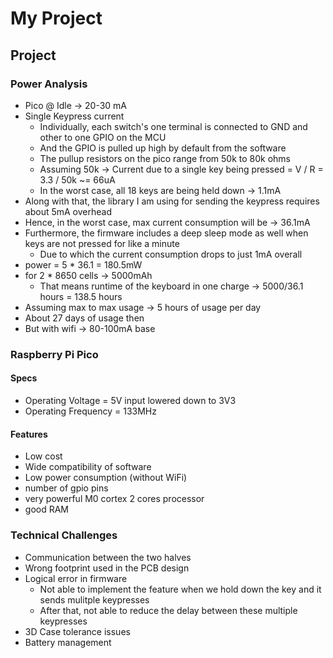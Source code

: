 # My Project


## Project

### Power Analysis

- Pico @ Idle -> 20-30 mA
- Single Keypress current
  - Individually, each switch's one terminal is connected to GND and other to one GPIO on the MCU
  - And the GPIO is pulled up high by default from the software
  - The pullup resistors on the pico range from 50k to 80k ohms
  - Assuming 50k -> Current due to a single key being pressed = V / R = 3.3 / 50k ~= 66uA
  - In the worst case, all 18 keys are being held down -> 1.1mA
- Along with that, the library I am using for sending the keypress requires about 5mA overhead
- Hence, in the worst case, max current consumption will be -> 36.1mA
- Furthermore, the firmware includes a deep sleep mode as well when keys are not pressed for like a minute
  - Due to which the current consumption drops to just 1mA overall
- power = 5 * 36.1 = 180.5mW
- for 2 * 8650 cells -> 5000mAh
  - That means runtime of the keyboard in one charge -> 5000/36.1 hours = 138.5 hours
- Assuming max to max usage -> 5 hours of usage per day
- About 27 days of usage then
- But with wifi -> 80-100mA base

### Raspberry Pi Pico
#### Specs
- Operating Voltage = 5V input lowered down to 3V3
- Operating Frequency = 133MHz

#### Features
- Low cost
- Wide compatibility of software
- Low power consumption (without WiFi)
- number of gpio pins
- very powerful M0 cortex 2 cores processor
- good RAM

### Technical Challenges
- Communication between the two halves
- Wrong footprint used in the PCB design
- Logical error in firmware
  - Not able to implement the feature when we hold down the key and it sends mulitple keypresses
  - After that, not able to reduce the delay between these multiple keypresses 
- 3D Case tolerance issues
- Battery management

##

